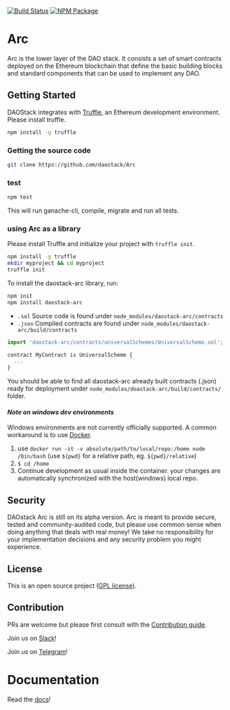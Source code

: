 [![Build Status](https://travis-ci.org/daostack/Arc.svg?branch=master)](https://travis-ci.org/daostack/Arc)
[![NPM Package](https://img.shields.io/npm/v/daostack-arc.svg?style=flat-square)](https://www.npmjs.org/package/daostack-arc)
# Arc

Arc is the lower layer of the DAO stack. It consists a set of smart contracts deployed on the Ethereum blockchain that define the basic building blocks and standard components that can be used to implement any DAO.

## Getting Started

DAOStack integrates with [Truffle](https://github.com/ConsenSys/truffle), an Ethereum development environment.
Please install truffle.


```sh
npm install -g truffle
```
### Getting the source code

```sh
git clone https://github.com/daostack/Arc
```

### test
```sh
npm test
```
This will run ganache-cli, compile, migrate and run all tests.

### using Arc as a library

Please install Truffle and initialize your project with `truffle init`.

```sh
npm install -g truffle
mkdir myproject && cd myproject
truffle init
```
To install the daostack-arc library, run:
```sh
npm init
npm install daostack-arc
```

- `.sol` Source code is found under `node_modules/daostack-arc/contracts`
- `.json` Compiled contracts are found under `node_modules/daostack-arc/build/contracts`

```js
import 'daostack-arc/contracts/universalSchemes/UniversalScheme.sol';

contract MyContract is UniversalScheme {
  ...
}
```

You should be able to find all daostack-arc already built contracts (<contract>.json) ready for deployment under `node_modules/doastack-arc/build/contracts/` folder.

#### *Note on windows dev environments*
Windows environments are not currently officially supported.
A common workaround is to use [Docker](https://www.docker.com/).
1. use `docker run -it -v absolute/path/to/local/repo:/home node /bin/bash` (use `${pwd}` for a relative path, eg. `${pwd}/relative`)
2. `$ cd /home`
3. Continue development as usual inside the container. your changes are automatically synchronized with the host(windows) local repo.

## Security
DAOstack Arc is still on its alpha version.
Arc is meant to provide secure, tested and community-audited code, but please use common sense when doing anything that deals with real money! We take no responsibility for your implementation decisions and any security problem you might experience.

## License

This is an open source project ([GPL license](https://github.com/daostack/daostack/blob/master/LICENSE)).

## Contribution

PRs are welcome but please first consult with the [Contribution guide](https://github.com/daostack/Arc/blob/master/CONTRIBUTING.md).

Join us on [Slack](https://daostack.slack.com/)!

Join us on [Telegram](https://t.me/daostackcommunity)!

# Documentation

Read the [docs](https://github.com/daostack/Arc/tree/master/docs)!
